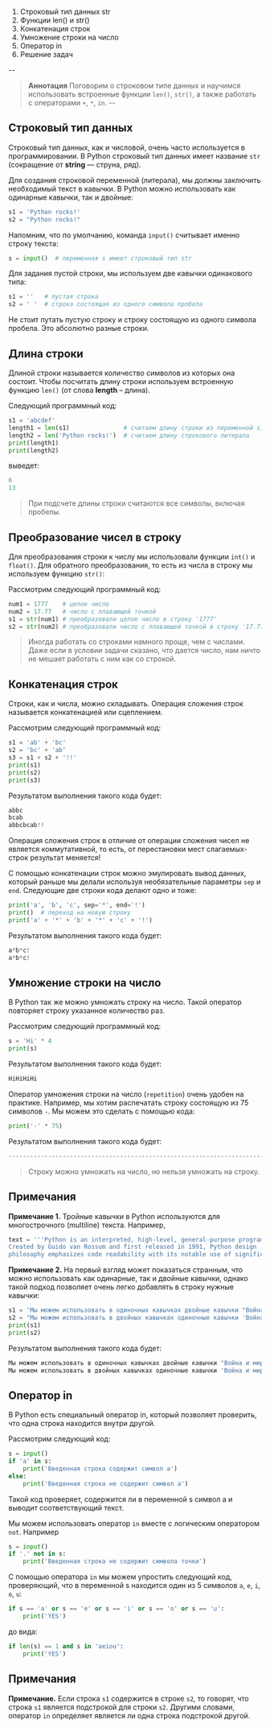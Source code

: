1. Строковый тип данных str
2. Функции len() и str()
3. Конкатенация строк
4. Умножение строки на число
5. Оператор in
6. Решение задач

--
> **Аннотация**
> Поговорим о строковом типе данных и научимся использовать встроенные функции `len()`, `str()`, а также работать с операторами `+`, `*`, `in`.
--
## Строковый тип данных
Строковый тип данных, как и числовой, очень часто используется в программировании. В Python строковый тип данных имеет название `str` (сокращение от **string** — струна, ряд). 

Для создания строковой переменной (литерала), мы должны заключить необходимый текст в кавычки. В Python можно использовать как одинарные кавычки, так и двойные:
```python
s1 = 'Python rocks!'
s2 = "Python rocks!"
```
Напомним, что по умолчанию, команда `input()` считывает именно строку текста:
```python
s = input()  # переменная s имеет строковый тип str
```
Для задания пустой строки, мы используем две кавычки одинакового типа:
```python
s1 = ''   # пустая строка
s2 = ' '  # строка состоящая из одного символа пробела
```
Не стоит путать пустую строку и строку состоящую из одного символа пробела. Это абсолютно разные строки.
## Длина строки
Длиной строки называется количество символов из которых она состоит. Чтобы посчитать длину строки используем встроенную функцию `len()` (от слова **length** – длина).

Следующий программный код:
```python
s1 = 'abcdef'
length1 = len(s1)               # считаем длину строки из переменной s1
length2 = len('Python rocks!')  # считаем длину строкового литерала
print(length1)
print(length2)
```
выведет:
```python
6
13
```
> При подсчете длины строки считаются все символы, включая пробелы.

## Преобразование чисел в строку
Для преобразования строки к числу мы использовали функции `int()` и `float()`. Для обратного преобразования, то есть из числа в строку мы используем функцию `str()`:

Рассмотрим следующий программный код:
```python
num1 = 1777    # целое число
num2 = 17.77   # число с плавающей точкой
s1 = str(num1) # преобразовали целое число в строку '1777'
s2 = str(num2) # преобразовали число с плавающей точкой в строку '17.77'
```
> Иногда работать со строками намного проще, чем с числами.
> Даже если в условии задачи сказано, что дается число, нам ничто не мешает работать с ним как со строкой.

## Конкатенация строк
Строки, как и числа, можно складывать. Операция сложения строк называется конкатенацией или сцеплением.

Рассмотрим следующий программный код:
```python
s1 = 'ab' + 'bc'
s2 = 'bc' + 'ab'
s3 = s1 + s2 + '!!'
print(s1)
print(s2)
print(s3)
```
Результатом выполнения такого кода будет:
```python
abbc
bcab
abbcbcab!!
```
Операция сложения строк в отличие от операции сложения чисел не является коммутативной, то есть, от перестановки мест слагаемых-строк результат меняется!

С помощью конкатенации строк можно эмулировать вывод данных, который раньше мы делали используя необязательные параметры `sep` и `end`. Следующие две строки кода делают одно и тоже:
```python
print('a', 'b', 'c', sep='*', end='!')
print()  # переход на новую строку
print('a' + '*' + 'b' + '*' + 'c' + '!')
```
Результатом выполнения такого кода будет:
```python
a*b*c!
a*b*c!
```
## Умножение строки на число
В Python так же можно умножать строку на число. Такой оператор повторяет строку указанное количество раз.

Рассмотрим следующий программный код:
```python
s = 'Hi' * 4
print(s)
```
Результатом выполнения такого кода будет:
```python
HiHiHiHi
```
Оператор умножения строки на число (`repetition`) очень удобен на практике. Например, мы хотим распечатать строку состоящую из 75 символов `-`. Мы можем это сделать с помощью кода:
```python
print('-' * 75)
```
Результатом выполнения такого кода будет:
```python
---------------------------------------------------------------------------
```
> Строку можно умножать на число, но нельзя умножать на строку.

## Примечания

**Примечание 1.** Тройные кавычки в Python используются для многострочного (multiline) текста. Например,
```python
text = '''Python is an interpreted, high-level, general-purpose programming language.
Created by Guido van Rossum and first released in 1991, Python design 
philosophy emphasizes code readability with its notable use of significant whitespace.'''
```
**Примечание 2.** На первый взгляд может показаться странным, что можно использовать как одинарные, так и двойные кавычки, однако такой подход позволяет очень легко добавлять в строку нужные кавычки:
```python
s1 = 'Мы можем использовать в одиночных кавычках двойные кавычки "Война и мир"'
s2 = "Мы можем использовать в двойных кавычках одиночные кавычки 'Война и мир'"
print(s1)
print(s2)
```
Результатом выполнения такого кода будет:
```python
Мы можем использовать в одиночных кавычках двойные кавычки "Война и мир"
Мы можем использовать в двойных кавычках одиночные кавычки 'Война и мир'
```

## Оператор in

В Python есть специальный оператор in, который позволяет проверить, что одна строка находится внутри другой.

Рассмотрим следующий код:
```python
s = input()
if 'a' in s:
    print('Введенная строка содержит символ а')
else:
    print('Введенная строка не содержит символ а')
```
Такой код проверяет, содержится ли в переменной s символ a и выводит соответствующий текст.

Мы можем использовать оператор `in` вместе с логическим оператором `not`. Например
```python
s = input()
if '.' not in s:
    print('Введенная строка не содержит символа точки')
```
С помощью оператора `in` мы можем упростить следующий код, проверяющий, что в переменной s находится один из 5 символов `a`, `e`, `i`, `o`, `u`:
```python
if s == 'a' or s == 'e' or s == 'i' or s == 'o' or s == 'u':
    print('YES')
```
до вида:
```python
if len(s) == 1 and s in 'aeiou':
    print('YES')
```

## Примечания

**Примечание.** Если строка `s1` содержится в строке `s2`, то говорят, что строка `s1` является подстрокой для строки `s2`. Другими словами, оператор `in` определяет является ли одна строка подстрокой другой.